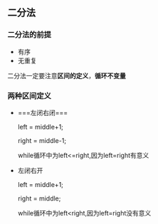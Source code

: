## 二分法

### 二分法的前提

- 有序
- 无重复

二分法一定要注意**区间的定义**，**循环不变量**

### 两种区间定义

- ===左闭右闭===

  left = middle+1;

  right = middle-1;

  while循环中为left<=right,因为left=right有意义

- 左闭右开

  left = middle+1;

  right = middle;

  while循环中为left<right,因为left=right没有意义

